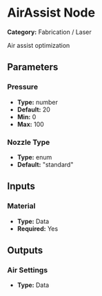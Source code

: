 
# AirAssist Node

**Category:** Fabrication / Laser

Air assist optimization

## Parameters


### Pressure
- **Type:** number
- **Default:** 20
- **Min:** 0
- **Max:** 100



### Nozzle Type
- **Type:** enum
- **Default:** "standard"





## Inputs


### Material
- **Type:** Data
- **Required:** Yes



## Outputs


### Air Settings
- **Type:** Data




